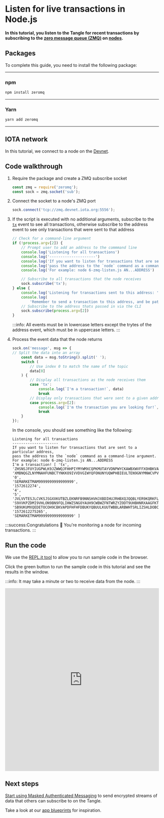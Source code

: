 # Listen for live transactions in Node.js

**In this tutorial, you listen to the Tangle for recent transactions by subscribing to the [zero message queue (ZMQ)](https://zeromq.org/) on [nodes](root://getting-started/0.1/network/nodes.md).**

## Packages

To complete this guide, you need to install the following package:

--------------------
### npm
```bash
npm install zeromq
```
---
### Yarn
```bash
yarn add zeromq
```
--------------------

## IOTA network

In this tutorial, we connect to a node on the [Devnet](root://getting-started/0.1/network/iota-networks.md#devnet).

## Code walkthrough

1. Require the package and create a ZMQ subscribe socket

    ```js
    const zmq = require('zeromq');
    const sock = zmq.socket('sub');
    ```

2. Connect the socket to a node's ZMQ port

    ```js
    sock.connect('tcp://zmq.devnet.iota.org:5556');
    ```

3. If the script is executed with no additional arguments, subscribe to the [`tx`](root://iri/1.0/references/zmq-events.md) event to see all transactions, otherwise subscribe to the address event to see only transactions that were sent to that address

    ```js
    // Check for a command-line argument
    if (!process.argv[2]) {
        // Prompt user to add an address to the commmand line
        console.log('Listening for all transactions')
        console.log('---------------------')
        console.log('If you want to listen for transactions that are sent to a particular address,');
        console.log('pass the address to the `node` command as a command-line argument.');
        console.log('For example: node 6-zmq-listen.js AN...ADDRESS')

        // Subscribe to all transactions that the node receives
        sock.subscribe('tx');
    } else {
        console.log('Listening for transactions sent to this address: ' + process.argv[2])
        console.log(
            'Remember to send a transaction to this address, and be patient: It can take 30seconds for the transaction to appear.')
        // Subscribe to the address thats passed in via the CLI
        sock.subscribe(process.argv[2])
    }
    ```

    :::info:
    All events must be in lowercase letters except the trytes of the address event, which must be in uppercase letters.
    :::

4. Process the event data that the node returns

    ```js
    sock.on('message', msg => {
    // Split the data into an array
        const data = msg.toString().split(' ');
        switch (
            // Use index 0 to match the name of the topic
            data[0]
        ) {
            // Display all transactions as the node receives them
            case 'tx': 
                console.log(`I'm a transaction!`, data)
                break
            // Display only transactions that were sent to a given address
            case process.argv[2]: 
                console.log(`I'm the transaction you are looking for!`, data);
                break
        }
    });
    ```

    In the console, you should see something like the following:

    ```shell
    Listening for all transactions
    ---------------------
    If you want to listen for transactions that are sent to a particular address,
    pass the address to the `node` command as a command-line argument.
    For example: node 6-zmq-listen.js AN...ADDRESS
    I'm a transaction! [ 'tx',
    'ZHSNSJFUYIUGPWLK9JZWWQJFHHPIYMYWMXCQPKMUTAYVDNPWYCKAWBXWVFFXOHBKVAUZOKVUCLMEER999',
    'XMBNQGZLNYMNAHFUNBCTYNKKO9IVVDVGIWYQFONUNYUQWPHBIEULTEN9GNYMNWCVPVFBNJFHIZNKJJAUM',
    '0',
    'SEMARKETMAM9999999999999999',
    '1572612274',
    '4',
    '5',
    'JVLVVTESJLCVKSJSGXXKUTBZLEKNRFB9NNSHVHJXBDIHUJRHBXQJQQBLYER9KQRKFLPZI9EVZFFPTTSCX',
    'S9XVKPZDMI9VHLON9BN9FQLIHWZSNGOYAUH9CWBWZFNTWRZYZODT9UHBHNRXAAGFKTBBZRDNROGPHG999',
    'SB9UKUMXQEDETOCOH9CBKVAPDFHFHFDBUKYQBUULKUUTWBBLARBWHTSRLIZSHLDOBCUOPIHXFNODRO999',
    '1572612275265',
    'SEMARKETMAM9999999999999999' ]
    ```

:::success:Congratulations :tada:
You're monitoring a node for incoming transactions.
:::

## Run the code

We use the [REPL.it tool](https://repl.it) to allow you to run sample code in the browser.

Click the green button to run the sample code in this tutorial and see the results in the window.

:::info:
It may take a minute or two to receive data from the node.
:::

<iframe height="600px" width="100%" src="https://repl.it/@jake91/ZMQ-example-Nodejs?lite=true" scrolling="no" frameborder="no" allowtransparency="true" allowfullscreen="true" sandbox="allow-forms allow-pointer-lock allow-popups allow-same-origin allow-scripts allow-modals"></iframe>

## Next steps

[Start using Masked Authenticated Messaging](root://mam/1.0/overview.md) to send encrypted streams of data that others can subscribe to on the Tangle.

Take a look at our [app blueprints](root://blueprints/0.1/introduction/overview.md) for inspiration.